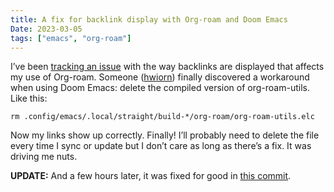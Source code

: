 ```yaml
---
title: A fix for backlink display with Org-roam and Doom Emacs
Date: 2023-03-05
tags: ["emacs", "org-roam"]
---
```



I’ve been [tracking an issue](https://github.com/org-roam/org-roam/issues/2198#issuecomment-1449331444) with the way backlinks are displayed that affects my use of Org-roam. Someone ([hwiorn](https://github.com/hwiorn)) finally discovered a workaround when using Doom Emacs: delete the compiled version of org-roam-utils. Like this:

    rm .config/emacs/.local/straight/build-*/org-roam/org-roam-utils.elc

Now my links show up correctly. Finally! I’ll probably need to delete the file every time I sync or update but I don’t care as long as there’s a fix. It was driving me nuts.

**UPDATE:** And a few hours later, it was fixed for good in [this commit](https://github.com/org-roam/org-roam/commit/f7dc81e494e55923a9e926a817e381152ec56f52).
